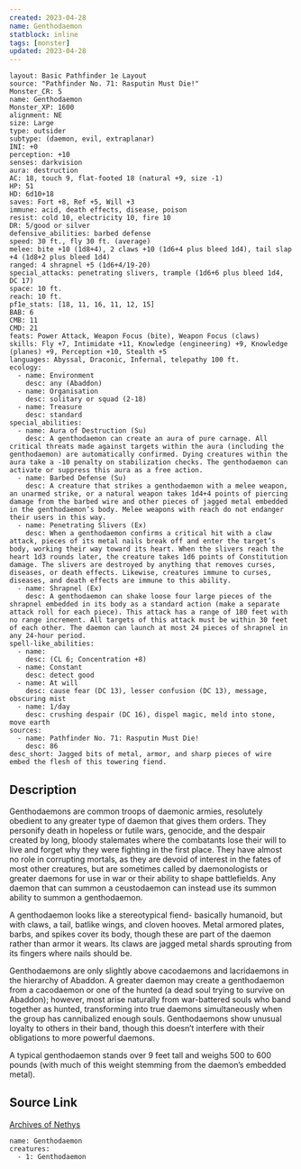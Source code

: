```yaml
---
created: 2023-04-28
name: Genthodaemon
statblock: inline
tags: [monster]
updated: 2023-04-28
---
```

```statblock
layout: Basic Pathfinder 1e Layout
source: "Pathfinder No. 71: Rasputin Must Die!"
Monster_CR: 5
name: Genthodaemon
Monster_XP: 1600
alignment: NE
size: Large
type: outsider
subtype: (daemon, evil, extraplanar)
INI: +0
perception: +10
senses: darkvision
aura: destruction
AC: 18, touch 9, flat-footed 18 (natural +9, size -1)
HP: 51
HD: 6d10+18
saves: Fort +8, Ref +5, Will +3
immune: acid, death effects, disease, poison
resist: cold 10, electricity 10, fire 10
DR: 5/good or silver
defensive_abilities: barbed defense
speed: 30 ft., fly 30 ft. (average)
melee: bite +10 (1d8+4), 2 claws +10 (1d6+4 plus bleed 1d4), tail slap +4 (1d8+2 plus bleed 1d4)
ranged: 4 shrapnel +5 (1d6+4/19-20)
special_attacks: penetrating slivers, trample (1d6+6 plus bleed 1d4, DC 17)
space: 10 ft.
reach: 10 ft.
pf1e_stats: [18, 11, 16, 11, 12, 15]
BAB: 6
CMB: 11
CMD: 21
feats: Power Attack, Weapon Focus (bite), Weapon Focus (claws)
skills: Fly +7, Intimidate +11, Knowledge (engineering) +9, Knowledge (planes) +9, Perception +10, Stealth +5
languages: Abyssal, Draconic, Infernal, telepathy 100 ft.
ecology:
  - name: Environment
    desc: any (Abaddon)
  - name: Organisation
    desc: solitary or squad (2-18)
  - name: Treasure
    desc: standard
special_abilities:
  - name: Aura of Destruction (Su)
    desc: A genthodaemon can create an aura of pure carnage. All critical threats made against targets within the aura (including the genthodaemon) are automatically confirmed. Dying creatures within the aura take a -10 penalty on stabilization checks. The genthodaemon can activate or suppress this aura as a free action.
  - name: Barbed Defense (Su)
    desc: A creature that strikes a genthodaemon with a melee weapon, an unarmed strike, or a natural weapon takes 1d4+4 points of piercing damage from the barbed wire and other pieces of jagged metal embedded in the genthodaemon’s body. Melee weapons with reach do not endanger their users in this way.
  - name: Penetrating Slivers (Ex)
    desc: When a genthodaemon confirms a critical hit with a claw attack, pieces of its metal nails break off and enter the target’s body, working their way toward its heart. When the slivers reach the heart 1d3 rounds later, the creature takes 1d6 points of Constitution damage. The slivers are destroyed by anything that removes curses, diseases, or death effects. Likewise, creatures immune to curses, diseases, and death effects are immune to this ability.
  - name: Shrapnel (Ex)
    desc: A genthodaemon can shake loose four large pieces of the shrapnel embedded in its body as a standard action (make a separate attack roll for each piece). This attack has a range of 180 feet with no range increment. All targets of this attack must be within 30 feet of each other. The daemon can launch at most 24 pieces of shrapnel in any 24-hour period.
spell-like_abilities:
  - name:
    desc: (CL 6; Concentration +8)
  - name: Constant
    desc: detect good
  - name: At will
    desc: cause fear (DC 13), lesser confusion (DC 13), message, obscuring mist
  - name: 1/day
    desc: crushing despair (DC 16), dispel magic, meld into stone, move earth
sources:
  - name: Pathfinder No. 71: Rasputin Must Die!
    desc: 86
desc_short: Jagged bits of metal, armor, and sharp pieces of wire embed the flesh of this towering fiend. 
```
## Description
Genthodaemons are common troops of daemonic armies, resolutely obedient to any greater type of daemon that gives them orders. They personify death in hopeless or futile wars, genocide, and the despair created by long, bloody stalemates where the combatants lose their will to live and forget why they were fighting in the first place. They have almost no role in corrupting mortals, as they are devoid of interest in the fates of most other creatures, but are sometimes called by daemonologists or greater daemons for use in war or their ability to shape battlefields. Any daemon that can summon a ceustodaemon can instead use its summon ability to summon a genthodaemon. 

A genthodaemon looks like a stereotypical fiend- basically humanoid, but with claws, a tail, batlike wings, and cloven hooves. Metal armored plates, barbs, and spikes cover its body, though these are part of the daemon rather than armor it wears. Its claws are jagged metal shards sprouting from its fingers where nails should be. 

Genthodaemons are only slightly above cacodaemons and lacridaemons in the hierarchy of Abaddon. A greater daemon may create a genthodaemon from a cacodaemon or one of the hunted (a dead soul trying to survive on Abaddon); however, most arise naturally from war-battered souls who band together as hunted, transforming into true daemons simultaneously when the group has cannibalized enough souls. Genthodaemons show unusual loyalty to others in their band, though this doesn’t interfere with their obligations to more powerful daemons. 

A typical genthodaemon stands over 9 feet tall and weighs 500 to 600 pounds (with much of this weight stemming from the daemon’s embedded metal).
## Source Link
[Archives of Nethys](https://aonprd.com/MonsterDisplay.aspx?ItemName=Genthodaemon)
```encounter-table
name: Genthodaemon
creatures:
  - 1: Genthodaemon
```
